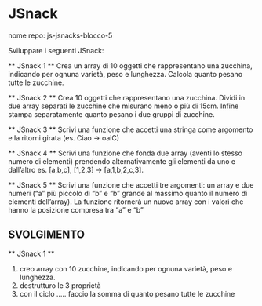 JSnack
===
nome repo: js-jsnacks-blocco-5


Sviluppare i seguenti JSnack:


** JSnack 1 ** 
Crea un array di 10 oggetti che rappresentano una zucchina, indicando per ognuna varietà, peso e lunghezza.
Calcola quanto pesano tutte le zucchine.

**  JSnack 2 ** 
Crea 10 oggetti che rappresentano una zucchina.
Dividi in due array separati le zucchine che misurano meno o più di 15cm.
Infine stampa separatamente quanto pesano i due gruppi di zucchine.

**  JSnack 3 ** 
Scrivi una funzione che accetti una stringa come argomento e la ritorni girata (es. Ciao -> oaiC)

**  JSnack 4 ** 
Scrivi una funzione che fonda due array (aventi lo stesso numero di elementi) prendendo alternativamente gli elementi da uno e dall’altro
es. [a,b,c], [1,2,3] → [a,1,b,2,c,3].

**  JSnack 5 ** 
Scrivi una funzione che accetti tre argomenti:
un array e due numeri (“a” più piccolo di “b” e “b” grande al massimo quanto il numero di elementi dell’array).
La funzione ritornerà un nuovo array con i valori che hanno la posizione compresa tra “a” e “b”


## SVOLGIMENTO
** JSnack 1 ** 
1. creo array con 10 zucchine, indicando per ognuna varietà, peso e lunghezza.
2. destrutturo le 3 proprietà
3. con il ciclo ..... faccio la somma di quanto pesano tutte le zucchine


